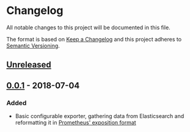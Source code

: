 # Changelog

All notable changes to this project will be documented in this file.

The format is based on [Keep a Changelog](http://keepachangelog.com/en/1.0.0/)
and this project adheres to [Semantic Versioning](http://semver.org/spec/v2.0.0.html).

## [Unreleased]

## [0.0.1] - 2018-07-04

### Added

- Basic configurable exporter, gathering data from Elasticsearch and reformatting it in
  [Prometheus' exposition format](https://github.com/prometheus/docs/blob/master/content/docs/instrumenting/exposition_formats.md)

[Unreleased]: https://github.com/croesnick/promesque/compare/v0.0.1...HEAD
[0.0.1]: https://github.com/croesnick/promesque/compare/v0.0.1
